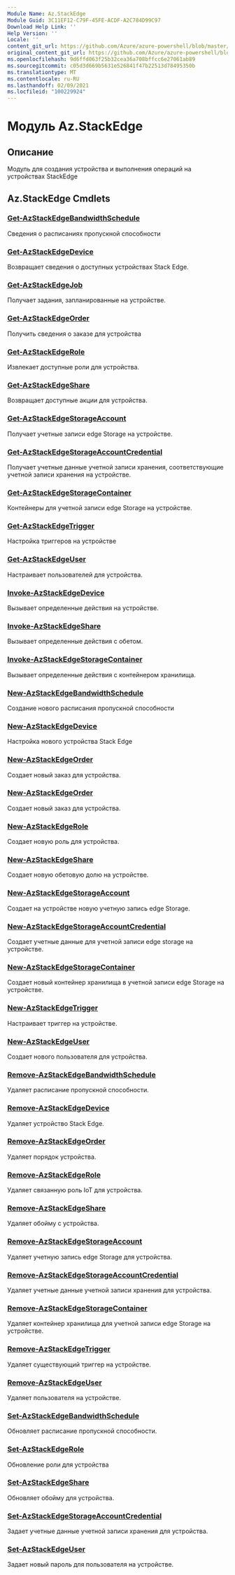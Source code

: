 ```yaml
---
Module Name: Az.StackEdge
Module Guid: 3C11EF12-C79F-45FE-ACDF-A2C784D99C97
Download Help Link: ''
Help Version: ''
Locale: ''
content_git_url: https://github.com/Azure/azure-powershell/blob/master/src/StackEdge/StackEdge/help/Az.StackEdge.md
original_content_git_url: https://github.com/Azure/azure-powershell/blob/master/src/StackEdge/StackEdge/help/Az.StackEdge.md
ms.openlocfilehash: 9d6ffd063f25b32cea36a708bffcc6e27061ab89
ms.sourcegitcommit: c05d3d669b5631e526841f47b22513d78495350b
ms.translationtype: MT
ms.contentlocale: ru-RU
ms.lasthandoff: 02/09/2021
ms.locfileid: "100229924"
---
```

# Модуль Az.StackEdge
## Описание
Модуль для создания устройства и выполнения операций на устройствах StackEdge

## Az.StackEdge Cmdlets
### [Get-AzStackEdgeBandwidthSchedule](Get-AzStackEdgeBandwidthSchedule.md)
Сведения о расписаниях пропускной способности

### [Get-AzStackEdgeDevice](Get-AzStackEdgeDevice.md)
Возвращает сведения о доступных устройствах Stack Edge.

### [Get-AzStackEdgeJob](Get-AzStackEdgeJob.md)
Получает задания, запланированные на устройстве.

### [Get-AzStackEdgeOrder](Get-AzStackEdgeOrder.md)
Получить сведения о заказе для устройства

### [Get-AzStackEdgeRole](Get-AzStackEdgeRole.md)
Извлекает доступные роли для устройства.

### [Get-AzStackEdgeShare](Get-AzStackEdgeShare.md)
Возвращает доступные акции для устройства.

### [Get-AzStackEdgeStorageAccount](Get-AzStackEdgeStorageAccount.md)
Получает учетные записи edge Storage на устройстве.

### [Get-AzStackEdgeStorageAccountCredential](Get-AzStackEdgeStorageAccountCredential.md)
Получает учетные данные учетной записи хранения, соответствующие учетной записи хранения на устройстве.

### [Get-AzStackEdgeStorageContainer](Get-AzStackEdgeStorageContainer.md)
Контейнеры для учетной записи edge Storage на устройстве.

### [Get-AzStackEdgeTrigger](Get-AzStackEdgeTrigger.md)
Настройка триггеров на устройстве
 

### [Get-AzStackEdgeUser](Get-AzStackEdgeUser.md)
Настраивает пользователей для устройства.

### [Invoke-AzStackEdgeDevice](Invoke-AzStackEdgeDevice.md)
Вызывает определенные действия на устройстве.

### [Invoke-AzStackEdgeShare](Invoke-AzStackEdgeShare.md)
Вызывает определенные действия с обетом.

### [Invoke-AzStackEdgeStorageContainer](Invoke-AzStackEdgeStorageContainer.md)
Вызывает определенные действия с контейнером хранилища.

### [New-AzStackEdgeBandwidthSchedule](New-AzStackEdgeBandwidthSchedule.md)
Создание нового расписания пропускной способности

### [New-AzStackEdgeDevice](New-AzStackEdgeDevice.md)
Настройка нового устройства Stack Edge

### [New-AzStackEdgeOrder](New-AzStackEdgeOrder.md)
Создает новый заказ для устройства.

### [New-AzStackEdgeOrder](New-AzStackEdgeOrder.md)
Создает новый заказ для устройства.

### [New-AzStackEdgeRole](New-AzStackEdgeRole.md)
Создает новую роль для устройства.

### [New-AzStackEdgeShare](New-AzStackEdgeShare.md)
Создает новую обетовую долю на устройстве.

### [New-AzStackEdgeStorageAccount](New-AzStackEdgeStorageAccount.md)
Создает на устройстве новую учетную запись edge Storage.

### [New-AzStackEdgeStorageAccountCredential](New-AzStackEdgeStorageAccountCredential.md)
Создает учетные данные для учетной записи edge storage на устройстве.

### [New-AzStackEdgeStorageContainer](New-AzStackEdgeStorageContainer.md)
Создает новый контейнер хранилища в учетной записи edge Storage на устройстве.

### [New-AzStackEdgeTrigger](New-AzStackEdgeTrigger.md)
Настраивает триггер на устройстве.

### [New-AzStackEdgeUser](New-AzStackEdgeUser.md)
Создает нового пользователя для устройства.

### [Remove-AzStackEdgeBandwidthSchedule](Remove-AzStackEdgeBandwidthSchedule.md)
Удаляет расписание пропускной способности.

### [Remove-AzStackEdgeDevice](Remove-AzStackEdgeDevice.md)
Удаляет устройство Stack Edge.

### [Remove-AzStackEdgeOrder](Remove-AzStackEdgeOrder.md)
Удаляет порядок устройства.

### [Remove-AzStackEdgeRole](Remove-AzStackEdgeRole.md)
Удаляет связанную роль IoT для устройства.

### [Remove-AzStackEdgeShare](Remove-AzStackEdgeShare.md)
Удаляет обойму с устройства.

### [Remove-AzStackEdgeStorageAccount](Remove-AzStackEdgeStorageAccount.md)
Удаляет учетную запись edge Storage для устройства.

### [Remove-AzStackEdgeStorageAccountCredential](Remove-AzStackEdgeStorageAccountCredential.md)
Удаляет учетные данные учетной записи хранения для устройства.

### [Remove-AzStackEdgeStorageContainer](Remove-AzStackEdgeStorageContainer.md)
Удаляет контейнер хранилища для учетной записи edge Storage на устройстве.

### [Remove-AzStackEdgeTrigger](Remove-AzStackEdgeTrigger.md)
Удаляет существующий триггер на устройстве.

### [Remove-AzStackEdgeUser](Remove-AzStackEdgeUser.md)
Удаляет пользователя на устройстве.

### [Set-AzStackEdgeBandwidthSchedule](Set-AzStackEdgeBandwidthSchedule.md)
Обновляет расписание пропускной способности.

### [Set-AzStackEdgeRole](Set-AzStackEdgeRole.md)
Обновление роли для устройства

### [Set-AzStackEdgeShare](Set-AzStackEdgeShare.md)
Обновляет обойму для устройства.

### [Set-AzStackEdgeStorageAccountCredential](Set-AzStackEdgeStorageAccountCredential.md)
Задает учетные данные учетной записи хранения для устройства.

### [Set-AzStackEdgeUser](Set-AzStackEdgeUser.md)
Задает новый пароль для пользователя на устройстве.

